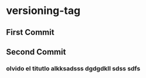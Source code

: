 # versioning-tag

## First Commit

## Second Commit
### olvido el titutlo alkksadsss dgdgdkll sdss sdfs

